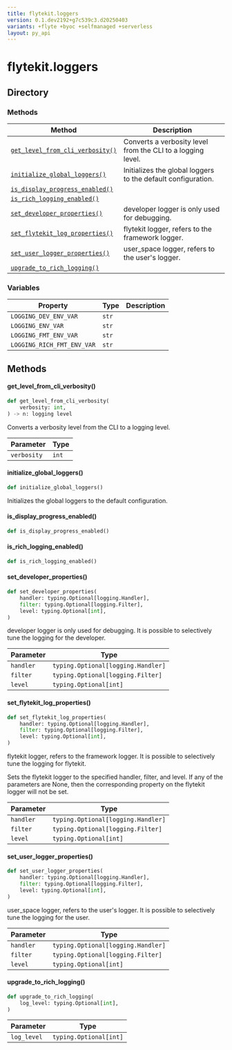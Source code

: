 ```yaml
---
title: flytekit.loggers
version: 0.1.dev2192+g7c539c3.d20250403
variants: +flyte +byoc +selfmanaged +serverless
layout: py_api
---
```


# flytekit.loggers

## Directory

### Methods

| Method | Description |
|-|-|
| [`get_level_from_cli_verbosity()`](#get_level_from_cli_verbosity) | Converts a verbosity level from the CLI to a logging level. |
| [`initialize_global_loggers()`](#initialize_global_loggers) | Initializes the global loggers to the default configuration. |
| [`is_display_progress_enabled()`](#is_display_progress_enabled) |  |
| [`is_rich_logging_enabled()`](#is_rich_logging_enabled) |  |
| [`set_developer_properties()`](#set_developer_properties) | developer logger is only used for debugging. |
| [`set_flytekit_log_properties()`](#set_flytekit_log_properties) | flytekit logger, refers to the framework logger. |
| [`set_user_logger_properties()`](#set_user_logger_properties) | user_space logger, refers to the user's logger. |
| [`upgrade_to_rich_logging()`](#upgrade_to_rich_logging) |  |


### Variables

| Property | Type | Description |
|-|-|-|
| `LOGGING_DEV_ENV_VAR` | `str` |  |
| `LOGGING_ENV_VAR` | `str` |  |
| `LOGGING_FMT_ENV_VAR` | `str` |  |
| `LOGGING_RICH_FMT_ENV_VAR` | `str` |  |

## Methods

#### get_level_from_cli_verbosity()

```python
def get_level_from_cli_verbosity(
    verbosity: int,
) -> n: logging level
```
Converts a verbosity level from the CLI to a logging level.



| Parameter | Type |
|-|-|
| `verbosity` | `int` |

#### initialize_global_loggers()

```python
def initialize_global_loggers()
```
Initializes the global loggers to the default configuration.


#### is_display_progress_enabled()

```python
def is_display_progress_enabled()
```
#### is_rich_logging_enabled()

```python
def is_rich_logging_enabled()
```
#### set_developer_properties()

```python
def set_developer_properties(
    handler: typing.Optional[logging.Handler],
    filter: typing.Optional[logging.Filter],
    level: typing.Optional[int],
)
```
developer logger is only used for debugging. It is possible to selectively tune the logging for the developer.



| Parameter | Type |
|-|-|
| `handler` | `typing.Optional[logging.Handler]` |
| `filter` | `typing.Optional[logging.Filter]` |
| `level` | `typing.Optional[int]` |

#### set_flytekit_log_properties()

```python
def set_flytekit_log_properties(
    handler: typing.Optional[logging.Handler],
    filter: typing.Optional[logging.Filter],
    level: typing.Optional[int],
)
```
flytekit logger, refers to the framework logger. It is possible to selectively tune the logging for flytekit.

Sets the flytekit logger to the specified handler, filter, and level. If any of the parameters are None, then
the corresponding property on the flytekit logger will not be set.



| Parameter | Type |
|-|-|
| `handler` | `typing.Optional[logging.Handler]` |
| `filter` | `typing.Optional[logging.Filter]` |
| `level` | `typing.Optional[int]` |

#### set_user_logger_properties()

```python
def set_user_logger_properties(
    handler: typing.Optional[logging.Handler],
    filter: typing.Optional[logging.Filter],
    level: typing.Optional[int],
)
```
user_space logger, refers to the user's logger. It is possible to selectively tune the logging for the user.



| Parameter | Type |
|-|-|
| `handler` | `typing.Optional[logging.Handler]` |
| `filter` | `typing.Optional[logging.Filter]` |
| `level` | `typing.Optional[int]` |

#### upgrade_to_rich_logging()

```python
def upgrade_to_rich_logging(
    log_level: typing.Optional[int],
)
```
| Parameter | Type |
|-|-|
| `log_level` | `typing.Optional[int]` |

